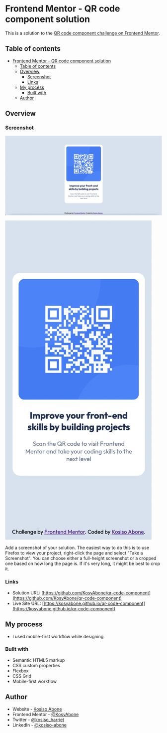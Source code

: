 # Frontend Mentor - QR code component solution

This is a solution to the [QR code component challenge on Frontend Mentor](https://www.frontendmentor.io/challenges/qr-code-component-iux_sIO_H).

## Table of contents

- [Frontend Mentor - QR code component solution](#frontend-mentor---qr-code-component-solution)
  - [Table of contents](#table-of-contents)
  - [Overview](#overview)
    - [Screenshot](#screenshot)
    - [Links](#links)
  - [My process](#my-process)
    - [Built with](#built-with)
  - [Author](#author)

## Overview

### Screenshot

![Desktop Solution Screenshot](./solution/desktop-solution.png)

![Mobile Solution Screenshot](./solution/mobile-solution.png)

Add a screenshot of your solution. The easiest way to do this is to use Firefox to view your project, right-click the page and select "Take a Screenshot". You can choose either a full-height screenshot or a cropped one based on how long the page is. If it's very long, it might be best to crop it.

### Links

- Solution URL: [https://github.com/KosyAbone/qr-code-component](https://github.com/KosyAbone/qr-code-component)
- Live Site URL: [https://kosyabone.github.io/qr-code-component](https://kosyabone.github.io/qr-code-component)

## My process

- I used mobile-first workflow while designing.

### Built with

- Semantic HTML5 markup
- CSS custom properties
- Flexbox
- CSS Grid
- Mobile-first workflow

## Author

- Website - [Kosiso Abone](https://www.your-site.com)
- Frontend Mentor - [@KosyAbone](https://www.frontendmentor.io/profile/KosyAbone)
- Twitter - [@kosiso_harriet](https://www.twitter.com/kosiso_harriet)
- LinkedIn - [@kosiso-abone](https://linkedin.com/in/kosiso-abone)